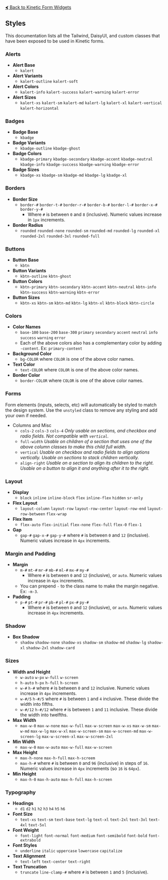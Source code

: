 [&#x2B9C; Back to Kinetic Form Widgets](README.md#available-widgets)

## Styles

This documentation lists all the Tailwind, DaisyUI, and custom classes that have been exposed to be used in Kinetic forms.

### Alerts

- **Alert Base**
  - `kalert`
- **Alert Variants**
  - `kalert-outline` `kalert-soft`
- **Alert Colors**
  - `kalert-info` `kalert-success` `kalert-warning` `kalert-error`
- **Alert Sizes**
  - `kalert-xs` `kalert-sm` `kalert-md` `kalert-lg` `kalert-xl` `kalert-vertical` `kalert-horizontal`

### Badges

- **Badge Base**
  - `kbadge`
- **Badge Variants**
  - `kbadge-outline` `kbadge-ghost`
- **Badge Colors**
  - `kbadge-primary` `kbadge-secondary` `kbadge-accent` `kbadge-neutral` `kbadge-info` `kbadge-success` `kbadge-warning` `kbadge-error`
- **Badge Sizes**
  - `kbadge-xs` `kbadge-sm` `kbadge-md` `kbadge-lg` `kbadge-xl`

### Borders

- **Border Size**
  - `border-#` `border-t-#` `border-r-#` `border-b-#` `border-l-#` `border-x-#` `border-y-#`
    - Where `#` is between `0` and `8` (inclusive). Numeric values increase in `1px` increments.
- **Border Radius**
  - `rounded` `rounded-none` `rounded-sm` `rounded-md` `rounded-lg` `rounded-xl` `rounded-2xl` `rounded-3xl` `rounded-full`

### Buttons

- **Button Base**
  - `kbtn`
- **Button Variants**
  - `kbtn-outline` `kbtn-ghost`
- **Button Colors**
  - `kbtn-primary` `kbtn-secondary` `kbtn-accent` `kbtn-neutral` `kbtn-info` `kbtn-success` `kbtn-warning` `kbtn-error`
- **Button Sizes**
  - `kbtn-xs` `kbtn-sm` `kbtn-md` `kbtn-lg` `kbtn-xl` `kbtn-block` `kbtn-circle`

### Colors

- **Color Names**
  - `base-100` `base-200` `base-300` `primary` `secondary` `accent` `neutral` `info` `success` `warning` `error`
  - Each of the above colors also has a complementary color by adding `-content`. Ex: `primary-content`
- **Background Color**
  - `bg-COLOR` where `COLOR` is one of the above color names.
- **Text Color**
  - `text-COLOR` where `COLOR` is one of the above color names.
- **Border Color**
  - `border-COLOR` where `COLOR` is one of the above color names.

### Forms

Form elements (inputs, selects, etc) will automatically be styled to match the design system. Use the `unstyled` class to remove any styling and add your own if needed.

- Columns and Misc
  - `cols-2` `cols-3` `cols-4` _Only usable on sections, and checkbox and radio fields. Not compatible with `vertical`._
  - `full-width` _Usable on children of a section that uses one of the above column classes to make this child full width._
  - `vertical` _Usable on checkbox and radio fields to align options vertically. Usable on sections to stack children vertically._
  - `align-right` _Usable on a section to align its children to the right. Usable on a button to align it and anything after it to the right._

### Layout

- **Display**
  - `block` `inline` `inline-block` `flex` `inline-flex` `hidden` `sr-only`
- **Flex Layout**
  - `layout-column` `layout-row` `layout-row-center` `layout-row-end` `layout-row-between` `flex-wrap`
- **Flex Item**
  - `flex-auto` `flex-initial` `flex-none` `flex-full` `flex-0` `flex-1`
- **Gap**
  - `gap-#` `gap-x-#` `gap-y-#` where `#` is between `0` and `12` (inclusive). Numeric values increase in `4px` increments.

### Margin and Padding

- **Margin**
  - `m-#` `mt-#` `mr-#` `mb-#` `ml-#` `mx-#` `my-#`
    - Where `#` is between `0` and `12` (inclusive), or `auto`. Numeric values increase in `4px` increments.
  - You can prepend `-` to the class name to make the margin negative. Ex: `-m-3`.
- **Padding**
  - `p-#` `pt-#` `pr-#` `pb-#` `pl-#` `px-#` `py-#`
    - Where `#` is between `0` and `12` (inclusive), or `auto`. Numeric values increase in `4px` increments.

### Shadow

- **Box Shadow**
  - `shadow` `shadow-none` `shadow-xs` `shadow-sm` `shadow-md` `shadow-lg` `shadow-xl` `shadow-2xl` `shadow-card`

### Sizes

- **Width and Height**
  - `w-auto` `w-px` `w-full` `w-screen`
  - `h-auto` `h-px` `h-full` `h-screen`
  - `w-#` `h-#` where `#` is between `0` and `12` inclusive. Numeric values increase in `4px` increments.
  - `w-#/5` `h-#/5` where `#` is between `1` and `4` inclusive. These divide the width into fifths.
  - `w-#/12` `h-#/12` where `#` is between `1` and `11` inclusive. These divide the width into twelfths.
- **Max Width**
  - `max-w-0` `max-w-none` `max-w-full` `max-w-screen` `max-w-xs` `max-w-sm` `max-w-md` `max-w-lg` `max-w-xl` `max-w-screen-sm` `max-w-screen-md` `max-w-screen-lg` `max-w-screen-xl` `max-w-screen-2xl`
- **Min Width**
  - `max-w-0` `max-w-auto` `max-w-full` `max-w-screen`
- **Max Height**
  - `max-h-none` `max-h-full` `max-h-screem`
  - `max-h-#` where `#` is between `0` and `96` (inclusive) in steps of `16`. Numeric values increase in `4px` increments (so `16` is `64px`).
- **Min Height**
  - `max-h-0` `max-h-auto` `max-h-full` `max-h-screen`

### Typography

- **Headings**
  - `d1` `d2` `h1` `h2` `h3` `h4` `h5` `h6`
- **Font Size**
  - `text-xs` `text-sm` `text-base` `text-lg` `text-xl` `text-2xl` `text-3xl` `text-4xl` `text-5xl`
- **Font Weight**
  - `font-light` `font-normal` `font-medium` `font-semibold` `font-bold` `font-extrabold`
- **Font Styles**
  - `underline` `italic` `uppercase` `lowercase` `capitalize`
- **Text Alignment**
  - `text-left` `text-center` `text-right`
- **Text Truncation**
  - `truncate` `line-clamp-#` where `#` is between `1` and `5` (inclusive).
